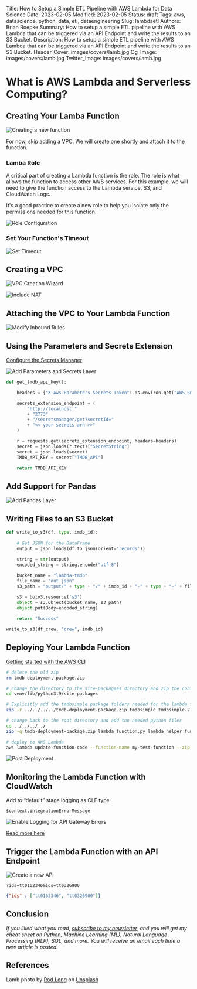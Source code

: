 Title: How to Setup a Simple ETL Pipeline with AWS Lambda for Data Science
Date: 2023-02-05
Modified: 2023-02-05
Status: draft
Tags: aws, datascience, python, data, etl, dataengineering
Slug: lambdaetl
Authors: Brian Roepke
Summary: How to setup a simple ETL pipeline with AWS Lambda that can be triggered via an API Endpoint and write the results to an S3 Bucket.
Description: How to setup a simple ETL pipeline with AWS Lambda that can be triggered via an API Endpoint and write the results to an S3 Bucket.
Header_Cover: images/covers/lamb.jpg
Og_Image: images/covers/lamb.jpg
Twitter_Image: images/covers/lamb.jpg

# What is AWS Lambda and Serverless Computing?



## Creating Your Lamba Function




![Creating a new function]({static}../../images/posts/lambdaetl_create_function.png)

For now, skip adding a VPC.  We will create one shortly and attach it to the function.

### Lamba Role

A critical part of creating a Lambda function is the role.  The role is what allows the function to access other AWS services.  For this example, we will need to give the function access to the Lambda service, S3, and CloudWatch Logs.

It's a good practice to create a new role to help you isolate only the permissions needed for this function.

![Role Configuration]({static}../../images/posts/lambdaetl_role.png)

### Set Your Function's Timeout



![Set Timeout]({static}../../images/posts/lambdaetl_timeout.png)

## Creating a VPC



![VPC Creation Wizard]({static}../../images/posts/lambdaetl_wizard.png)


![Include NAT]({static}../../images/posts/lambdaetl_nat.png)


## Attaching the VPC to Your Lambda Function



![Modify Inbound Rules]({static}../../images/posts/lambdaetl_inbound_rules.png)



## Using the Parameters and Secrets Extension

[Configure the Secrets Manager](https://docs.aws.amazon.com/secretsmanager/latest/userguide/retrieving-secrets_lambda.html)


![Add Parameters and Secrets Layer]({static}../../images/posts/lambdaetl_secrets.png)


```python
def get_tmdb_api_key():

    headers = {"X-Aws-Parameters-Secrets-Token": os.environ.get("AWS_SESSION_TOKEN")}

    secrets_extension_endpoint = (
        "http://localhost:"
        + "2773"
        + "/secretsmanager/get?secretId="
        + "<< your secrets arn >>"
    )

    r = requests.get(secrets_extension_endpoint, headers=headers)
    secret = json.loads(r.text)["SecretString"]
    secret = json.loads(secret)
    TMDB_API_KEY = secret["TMDB_API"]

    return TMDB_API_KEY
```



## Add Support for Pandas



![Add Pandas Layer]({static}../../images/posts/lambdaetl_pandas.png)


## Writing Files to an S3 Bucket


```python
def write_to_s3(df, type, imdb_id):   
    
    # Get JSON for the DataFrame
    output = json.loads(df.to_json(orient='records'))
    
    string = str(output)
    encoded_string = string.encode("utf-8")

    bucket_name = "lambda-tmdb"
    file_name = "out.json"
    s3_path = "output/" + type + "/" + imdb_id + "-" + type + "-" + file_name

    s3 = boto3.resource('s3')
    object = s3.Object(bucket_name, s3_path)
    object.put(Body=encoded_string)
    
    return "Success"
```


```python
write_to_s3(df_crew, "crew", imdb_id)
```


## Deploying Your Lambda Function

[Getting started with the AWS CLI](https://docs.aws.amazon.com/cli/latest/userguide/cli-chap-getting-started.html)

```bash
# delete the old zip
rm tmdb-deployment-package.zip

# change the directory to the site-packagaes directory and zip the contents
cd venv/lib/python3.9/site-packages

# Explicitly add the tmdbsimple package folders needed for the lambda function
zip -r ../../../../tmdb-deployment-package.zip tmdbsimple tmdbsimple-2.9.1.dist-info

# change back to the root directory and add the needed python files
cd ../../../../
zip -g tmdb-deployment-package.zip lambda_function.py lambda_helper_functions.py

# deploy to AWS Lambda
aws lambda update-function-code --function-name my-test-function --zip-file fileb://tmdb-deployment-package.zip
```


![Post Deployment]({static}../../images/posts/lambdaetl_deploy.png)

## Monitoring the Lambda Function with CloudWatch

Add to “default” stage logging as CLF type

```text
$context.integrationErrorMessage
```

![Enable Logging for API Gateway Errors]({static}../../images/posts/lambdaetl_api_logging.png)


[Read more here](https://docs.aws.amazon.com/apigateway/latest/developerguide/http-api-troubleshooting-lambda.html)


## Trigger the Lambda Function with an API Endpoint



![Create a new API]({static}../../images/posts/lambdaetl_create_api.png)


```text
?ids=tt0162346&ids=tt0326900
```

```json
{"ids" : ["tt0162346", "tt0326900"]}
```

## Conclusion



*If you liked what you read, [subscribe to my newsletter](https://campaign.dataknowsall.com/subscribe), and you will get my cheat sheet on Python, Machine Learning (ML), Natural Language Processing (NLP), SQL, and more. You will receive an email each time a new article is posted.*

## References

Lamb photo by <a href="https://unsplash.com/@rodlong?utm_source=unsplash&utm_medium=referral&utm_content=creditCopyText">Rod Long</a> on <a href="https://unsplash.com/photos/aJvSX36kweg?utm_source=unsplash&utm_medium=referral&utm_content=creditCopyText">Unsplash</a>
  
  